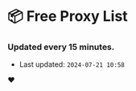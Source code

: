 # :package: Free Proxy List
### Updated every 15 minutes.

- Last updated: `2024-07-21 10:58`

:heart:
